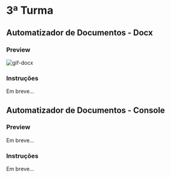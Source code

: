 # 3ª Turma

## Automatizador de Documentos - Docx

### Preview
![gif-docx](https://github.com/GermainPereira/programacao_aplicada_ao_direito/blob/master/3a_turma/2020-10-06-preview-projeto_final_para_docx.gif)

### Instruções
Em breve...


## Automatizador de Documentos - Console

### Preview
Em breve...

### Instruções
Em breve...
